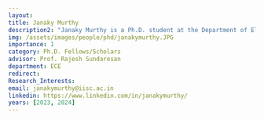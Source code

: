 ```yaml
---
layout: 
title: Janaky Murthy
description2: "Janaky Murthy is a Ph.D. student at the Department of Electrical and Communication Engineering, IISc Bangalore, advised by Prof. Rajesh Sundaresan. Her research interests broadly lie in the analysis of stochastic systems, with a current focus on understanding the Nash equilibrium of Mean-field games on sparse networks. Previously, Janaky worked as a Research Engineer at ATI Motors in Bangalore, where she tackled challenges related to route planning for autonomous robots, SLAM, and control systems. Before that, she completed her M.Tech. (by Research) in the CSA Department at IISc Bangalore under the supervision of Prof. Chandan Saha. She earned her undergraduate degree in Computer Engineering from Government Engineering College, Rajkot."
img: /assets/images/people/phd/janakymurthy.JPG
importance: 1
category: Ph.D. Fellows/Scholars 
advisor: Prof. Rajesh Sundaresan
department: ECE
redirect: 
Research_Interests:
email: janakymurthy@iisc.ac.in
linkedin: https://www.linkedin.com/in/janakymurthy/
years: [2023, 2024]
---
```


